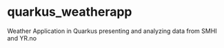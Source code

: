 # quarkus_weatherapp
Weather Application in Quarkus presenting and analyzing data from SMHI and YR.no
